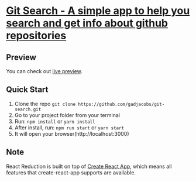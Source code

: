 # [Git Search - A simple app to help you search and get info about github repositories](http://git-search.surge.sh)

## Preview

You can check out [live preview](http://git-search.surge.sh).

## Quick Start

1.  Clone the repo `git clone https://github.com/gadjacobs/git-search.git`
2.  Go to your project folder from your terminal
3.  Run: `npm install` or `yarn install`
4.  After install, run: `npm run start` or `yarn start`
5.  It will open your browser(http://localhost:3000)

## Note

React Reduction is built on top of [Create React App](https://github.com/facebook/create-react-app), which means all features that create-react-app supports are available.